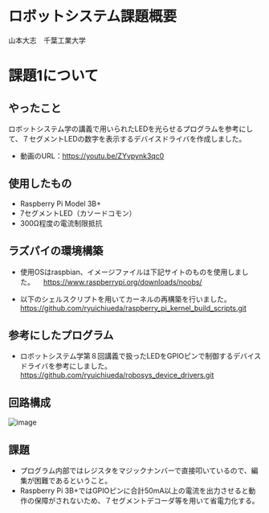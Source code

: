 # ロボットシステム課題概要

山本大志　千葉工業大学

# 課題1について

## やったこと
ロボットシステム学の講義で用いられたLEDを光らせるプログラムを参考にして、７セグメントLEDの数字を表示するデバイスドライバを作成しました。
* 動画のURL：https://youtu.be/ZYvpynk3qc0

## 使用したもの
* Raspberry Pi Model 3B+
* 7セグメントLED（カソードコモン）
* 300Ω程度の電流制限抵抗

## ラズパイの環境構築
* 使用OSはraspbian、イメージファイルは下記サイトのものを使用しました。
　https://www.raspberrypi.org/downloads/noobs/
 
* 以下のシェルスクリプトを用いてカーネルの再構築を行いました。
　https://github.com/ryuichiueda/raspberry_pi_kernel_build_scripts.git

## 参考にしたプログラム
* ロボットシステム学第８回講義で扱ったLEDをGPIOピンで制御するデバイスドライバを参考にしました。
https://github.com/ryuichiueda/robosys_device_drivers.git

## 回路構成
![image](https://github.com/taishiyamamoto/robosys2018/blob/master/7led.png)

## 課題
* プログラム内部ではレジスタをマジックナンバーで直接叩いているので、編集が困難であるということ。
* Raspberry Pi 3B+ではGPIOピンに合計50mA以上の電流を出力させると動作の保障がされないため、７セグメントデコーダ等を用いて省電力化する。
